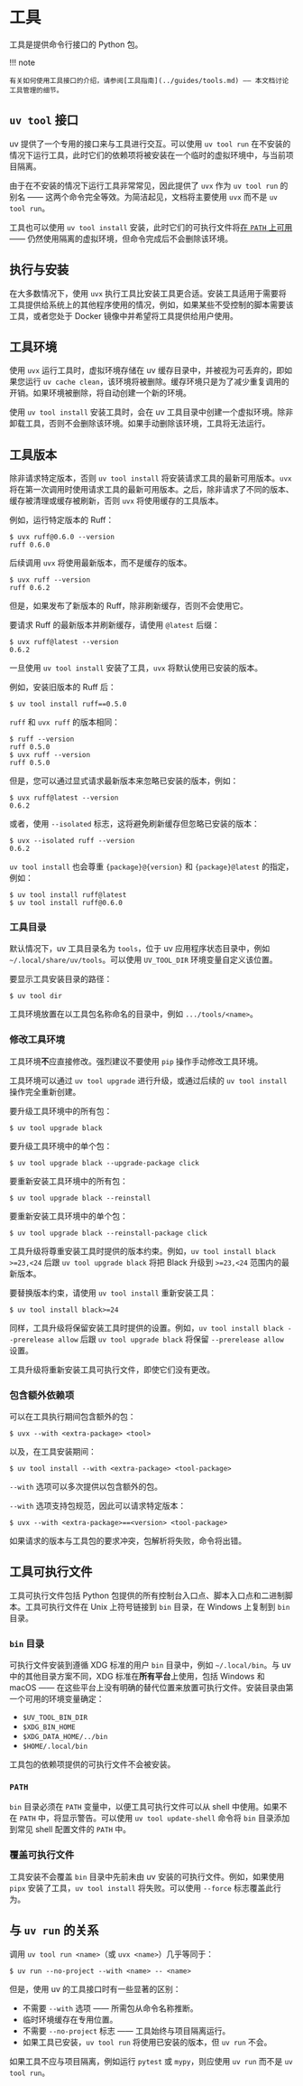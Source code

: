 # 工具

工具是提供命令行接口的 Python 包。

!!! note

    有关如何使用工具接口的介绍，请参阅[工具指南](../guides/tools.md) —— 本文档讨论工具管理的细节。

## `uv tool` 接口

uv 提供了一个专用的接口来与工具进行交互。可以使用 `uv tool run` 在不安装的情况下运行工具，此时它们的依赖项将被安装在一个临时的虚拟环境中，与当前项目隔离。

由于在不安装的情况下运行工具非常常见，因此提供了 `uvx` 作为 `uv tool run` 的别名 —— 这两个命令完全等效。为简洁起见，文档将主要使用 `uvx` 而不是 `uv tool run`。

工具也可以使用 `uv tool install` 安装，此时它们的可执行文件将[在 `PATH` 上可用](#the-path) —— 仍然使用隔离的虚拟环境，但命令完成后不会删除该环境。

## 执行与安装

在大多数情况下，使用 `uvx` 执行工具比安装工具更合适。安装工具适用于需要将工具提供给系统上的其他程序使用的情况，例如，如果某些不受控制的脚本需要该工具，或者您处于 Docker 镜像中并希望将工具提供给用户使用。

## 工具环境

使用 `uvx` 运行工具时，虚拟环境存储在 uv 缓存目录中，并被视为可丢弃的，即如果您运行 `uv cache clean`，该环境将被删除。缓存环境只是为了减少重复调用的开销。如果环境被删除，将自动创建一个新的环境。

使用 `uv tool install` 安装工具时，会在 uv 工具目录中创建一个虚拟环境。除非卸载工具，否则不会删除该环境。如果手动删除该环境，工具将无法运行。

## 工具版本

除非请求特定版本，否则 `uv tool install` 将安装请求工具的最新可用版本。`uvx` 将在第一次调用时使用请求工具的最新可用版本。之后，除非请求了不同的版本、缓存被清理或缓存被刷新，否则 `uvx` 将使用缓存的工具版本。

例如，运行特定版本的 Ruff：

```console
$ uvx ruff@0.6.0 --version
ruff 0.6.0
```

后续调用 `uvx` 将使用最新版本，而不是缓存的版本。

```console
$ uvx ruff --version
ruff 0.6.2
```

但是，如果发布了新版本的 Ruff，除非刷新缓存，否则不会使用它。

要请求 Ruff 的最新版本并刷新缓存，请使用 `@latest` 后缀：

```console
$ uvx ruff@latest --version
0.6.2
```

一旦使用 `uv tool install` 安装了工具，`uvx` 将默认使用已安装的版本。

例如，安装旧版本的 Ruff 后：

```console
$ uv tool install ruff==0.5.0
```

`ruff` 和 `uvx ruff` 的版本相同：

```console
$ ruff --version
ruff 0.5.0
$ uvx ruff --version
ruff 0.5.0
```

但是，您可以通过显式请求最新版本来忽略已安装的版本，例如：

```console
$ uvx ruff@latest --version
0.6.2
```

或者，使用 `--isolated` 标志，这将避免刷新缓存但忽略已安装的版本：

```console
$ uvx --isolated ruff --version
0.6.2
```

`uv tool install` 也会尊重 `{package}@{version}` 和 `{package}@latest` 的指定，例如：

```console
$ uv tool install ruff@latest
$ uv tool install ruff@0.6.0
```

### 工具目录

默认情况下，uv 工具目录名为 `tools`，位于 uv 应用程序状态目录中，例如 `~/.local/share/uv/tools`。可以使用 `UV_TOOL_DIR` 环境变量自定义该位置。

要显示工具安装目录的路径：

```console
$ uv tool dir
```

工具环境放置在以工具包名称命名的目录中，例如 `.../tools/<name>`。

### 修改工具环境

工具环境**不**应直接修改。强烈建议不要使用 `pip` 操作手动修改工具环境。

工具环境可以通过 `uv tool upgrade` 进行升级，或通过后续的 `uv tool install` 操作完全重新创建。

要升级工具环境中的所有包：

```console
$ uv tool upgrade black
```

要升级工具环境中的单个包：

```console
$ uv tool upgrade black --upgrade-package click
```

要重新安装工具环境中的所有包：

```console
$ uv tool upgrade black --reinstall
```

要重新安装工具环境中的单个包：

```console
$ uv tool upgrade black --reinstall-package click
```

工具升级将尊重安装工具时提供的版本约束。例如，`uv tool install black >=23,<24` 后跟 `uv tool upgrade black` 将把 Black 升级到 `>=23,<24` 范围内的最新版本。

要替换版本约束，请使用 `uv tool install` 重新安装工具：

```console
$ uv tool install black>=24
```

同样，工具升级将保留安装工具时提供的设置。例如，`uv tool install black --prerelease allow` 后跟 `uv tool upgrade black` 将保留 `--prerelease allow` 设置。

工具升级将重新安装工具可执行文件，即使它们没有更改。

### 包含额外依赖项

可以在工具执行期间包含额外的包：

```console
$ uvx --with <extra-package> <tool>
```

以及，在工具安装期间：

```console
$ uv tool install --with <extra-package> <tool-package>
```

`--with` 选项可以多次提供以包含额外的包。

`--with` 选项支持包规范，因此可以请求特定版本：

```console
$ uvx --with <extra-package>==<version> <tool-package>
```

如果请求的版本与工具包的要求冲突，包解析将失败，命令将出错。

## 工具可执行文件

工具可执行文件包括 Python 包提供的所有控制台入口点、脚本入口点和二进制脚本。工具可执行文件在 Unix 上符号链接到 `bin` 目录，在 Windows 上复制到 `bin` 目录。

### `bin` 目录

可执行文件安装到遵循 XDG 标准的用户 `bin` 目录中，例如 `~/.local/bin`。与 uv 中的其他目录方案不同，XDG 标准在**所有平台**上使用，包括 Windows 和 macOS —— 在这些平台上没有明确的替代位置来放置可执行文件。安装目录由第一个可用的环境变量确定：

- `$UV_TOOL_BIN_DIR`
- `$XDG_BIN_HOME`
- `$XDG_DATA_HOME/../bin`
- `$HOME/.local/bin`

工具包的依赖项提供的可执行文件不会被安装。

### `PATH`

`bin` 目录必须在 `PATH` 变量中，以便工具可执行文件可以从 shell 中使用。如果不在 `PATH` 中，将显示警告。可以使用 `uv tool update-shell` 命令将 `bin` 目录添加到常见 shell 配置文件的 `PATH` 中。

### 覆盖可执行文件

工具安装不会覆盖 `bin` 目录中先前未由 uv 安装的可执行文件。例如，如果使用 `pipx` 安装了工具，`uv tool install` 将失败。可以使用 `--force` 标志覆盖此行为。

## 与 `uv run` 的关系

调用 `uv tool run <name>`（或 `uvx <name>`）几乎等同于：

```console
$ uv run --no-project --with <name> -- <name>
```

但是，使用 uv 的工具接口时有一些显著的区别：

- 不需要 `--with` 选项 —— 所需包从命令名称推断。
- 临时环境缓存在专用位置。
- 不需要 `--no-project` 标志 —— 工具始终与项目隔离运行。
- 如果工具已安装，`uv tool run` 将使用已安装的版本，但 `uv run` 不会。

如果工具不应与项目隔离，例如运行 `pytest` 或 `mypy`，则应使用 `uv run` 而不是 `uv tool run`。